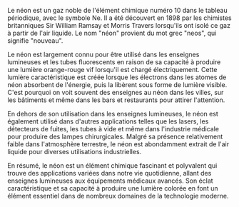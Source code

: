 Le néon est un gaz noble de l'élément chimique numéro 10 dans le tableau périodique, avec le symbole Ne. Il a été découvert en 1898 par les chimistes britanniques Sir William Ramsay et Morris Travers lorsqu'ils ont isolé ce gaz à partir de l'air liquide. Le nom "néon" provient du mot grec "neos", qui signifie "nouveau". 

Le néon est largement connu pour être utilisé dans les enseignes lumineuses et les tubes fluorescents en raison de sa capacité à produire une lumière orange-rouge vif lorsqu'il est chargé électriquement. Cette lumière caractéristique est créée lorsque les électrons dans les atomes de néon absorbent de l'énergie, puis la libèrent sous forme de lumière visible. C'est pourquoi on voit souvent des enseignes au néon dans les villes, sur les bâtiments et même dans les bars et restaurants pour attirer l'attention.

En dehors de son utilisation dans les enseignes lumineuses, le néon est également utilisé dans d'autres applications telles que les lasers, les détecteurs de fuites, les tubes à vide et même dans l'industrie médicale pour produire des lampes chirurgicales. Malgré sa présence relativement faible dans l'atmosphère terrestre, le néon est abondamment extrait de l'air liquide pour diverses utilisations industrielles.

En résumé, le néon est un élément chimique fascinant et polyvalent qui trouve des applications variées dans notre vie quotidienne, allant des enseignes lumineuses aux équipements médicaux avancés. Son éclat caractéristique et sa capacité à produire une lumière colorée en font un élément essentiel dans de nombreux domaines de la technologie moderne.